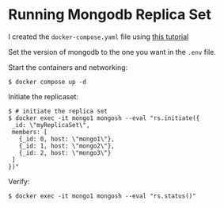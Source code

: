 # Running Mongodb Replica Set

I created the `docker-compose.yaml` file using [this tutorial](https://www.mongodb.com/compatibility/deploying-a-mongodb-cluster-with-docker)

Set the version of mongodb to the one you want in the `.env` file.

Start the containers and networking:
```shell
$ docker compose up -d
```

Initiate the replicaset:
```shell
$ # initiate the replica set
$ docker exec -it mongo1 mongosh --eval "rs.initiate({
 _id: \"myReplicaSet\",
 members: [
   {_id: 0, host: \"mongo1\"},
   {_id: 1, host: \"mongo2\"},
   {_id: 2, host: \"mongo3\"}
 ]
})"
```

Verify:
```shell
$ docker exec -it mongo1 mongosh --eval "rs.status()"
```

